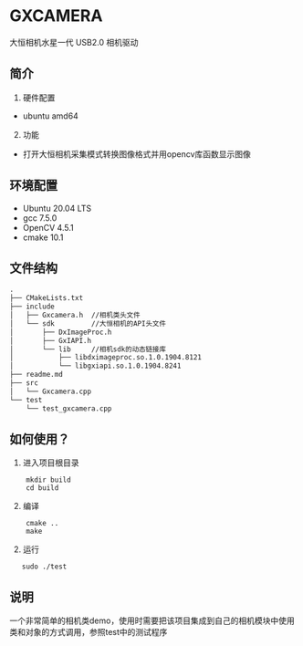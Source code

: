 # GXCAMERA
大恒相机水星一代 USB2.0 相机驱动

## 简介

1. 硬件配置
- ubuntu amd64

2. 功能
- 打开大恒相机采集模式转换图像格式并用opencv库函数显示图像

## 环境配置

- Ubuntu 20.04 LTS
- gcc 7.5.0
- OpenCV 4.5.1
- cmake 10.1
## 文件结构

```txt
.
├── CMakeLists.txt
├── include
│   ├── Gxcamera.h  //相机类头文件
│   └── sdk         //大恒相机的API头文件
│       ├── DxImageProc.h 
│       ├── GxIAPI.h
│       └── lib     //相机sdk的动态链接库
│           ├── libdximageproc.so.1.0.1904.8121
│           └── libgxiapi.so.1.0.1904.8241
├── readme.md
├── src   
│   └── Gxcamera.cpp
└── test
    └── test_gxcamera.cpp

```
  
## 如何使用？

1. 进入项目根目录
```
    mkdir build 
    cd build
```

2. 编译
```
    cmake ..
    make
```

2. 运行
```
   sudo ./test
```

## 说明

一个非常简单的相机类demo，使用时需要把该项目集成到自己的相机模块中使用类和对象的方式调用，参照test中的测试程序